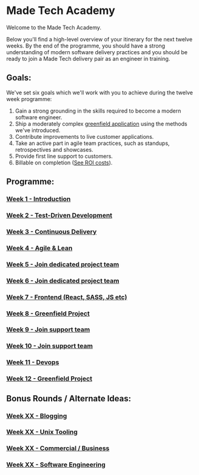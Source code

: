 # Made Tech Academy

Welcome to the Made Tech Academy.

Below you'll find a high-level overview of your itinerary for the next twelve weeks. By the end of the programme, you should have a strong understanding of modern software delivery practices and you should be ready to join a Made Tech delivery pair as an engineer in training.

## Goals:

We've set six goals which we'll work with you to achieve during the twelve week programme:

1. Gain a strong grounding in the skills required to become a modern software engineer.
2. Ship a moderately complex [greenfield application](application/2017-greenfield-brief.md) using the methods we've introduced.
3. Contribute improvements to live customer applications.
4. Take an active part in agile team practices, such as standups, retrospectives and showcases.
5. Provide first line support to customers.
6. Billable on completion ([See ROI costs](https://docs.google.com/a/madetech.com/spreadsheets/d/1fc3Z_4iDUnPrxh3x8BBMmyHGfq-E1WAcVlzKluUV0HY/edit?usp=sharing)).

## Programme:
### [Week 1 - Introduction](learn/00_introduction.md)
### [Week 2 - Test-Driven Development](learn/01_tdd.md)
### [Week 3 - Continuous Delivery](learn/02_continuous_delivery.md)
### [Week 4 - Agile & Lean](learn/03_agile_lean.md)
### [Week 5 - Join dedicated project team](learn/05_dedicated_team.md)
### [Week 6 - Join dedicated project team](learn/05_dedicated_team.md)
### [Week 7 - Frontend (React, SASS, JS etc)](learn/07_frontend.md)
### [Week 8 - Greenfield Project](learn/08_greenfield.md)
### [Week 9 - Join support team](learn/09_support.md)
### [Week 10 - Join support team](learn/09_support.md)
### [Week 11 - Devops](learn/11_devops.md)
### [Week 12 - Greenfield Project](learn/_08_greenfield.md)

## Bonus Rounds / Alternate Ideas:
### [Week XX - Blogging](#)
### [Week XX - Unix Tooling](#)
### [Week XX - Commercial / Business](#)
### [Week XX - Software Engineering](#)
